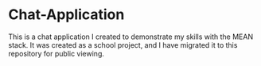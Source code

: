 # Chat-Application
This is a chat application I created to demonstrate my skills with the MEAN stack. It was created as a school project, and I have migrated it to this repository for public viewing.

